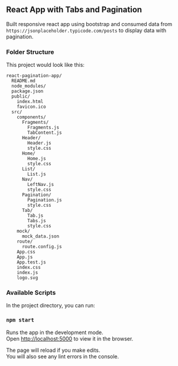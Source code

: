 
## React App with Tabs and Pagination

Built responsive react app using bootstrap and consumed data from `https://jsonplaceholder.typicode.com/posts` to display data with pagination.

### Folder Structure

This project would look like this:

```
react-pagination-app/
  README.md
  node_modules/
  package.json
  public/
    index.html
    favicon.ico
  src/
    components/
      Fragments/
        Fragments.js
        TabContent.js
      Header/
        Header.js
        style.css
      Home/
        Home.js
        style.css
      List/
        List.js
      Nav/
        LeftNav.js
        style.css
      Pagination/
        Pagination.js
        style.css
      Tab/
        Tab.js
        Tabs.js
        style.css
    mock/
      mock_data.json
    route/
      route.config.js
    App.css
    App.js
    App.test.js
    index.css
    index.js
    logo.svg
```

### Available Scripts

In the project directory, you can run:

### `npm start`

Runs the app in the development mode.<br>
Open [http://localhost:5000](http://localhost:5000) to view it in the browser.

The page will reload if you make edits.<br>
You will also see any lint errors in the console.